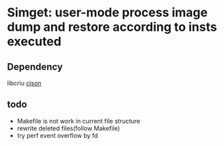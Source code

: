 # Simget: user-mode process image dump and restore according to insts executed

## Dependency
libcriu
[cjson](https://github.com/DaveGamble/cJSON)

## todo
- Makefile is not work in current file structure
- rewrite deleted files(follow Makefile)
- try perf event overflow by fd
